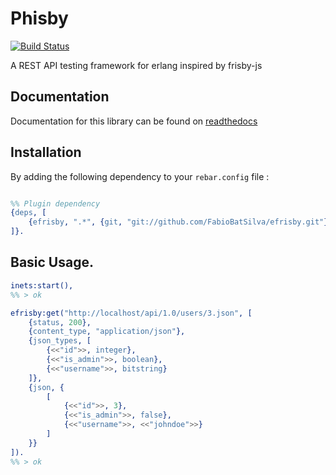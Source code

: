 # Phisby

[![Build Status](https://travis-ci.org/FabioBatSilva/efrisby.svg)](https://travis-ci.org/FabioBatSilva/efrisby)

A REST API testing framework for erlang inspired by frisby-js

## Documentation
Documentation for this library can be found on [readthedocs](http://efrisby.readthedocs.org/en/latest)

## Installation

By adding the following dependency to your ```rebar.config``` file :

```erlang

%% Plugin dependency
{deps, [
    {efrisby, ".*", {git, "git://github.com/FabioBatSilva/efrisby.git"}}
]}.

```

## Basic Usage.

```erlang
inets:start(),
%% > ok

efrisby:get("http://localhost/api/1.0/users/3.json", [
    {status, 200},
    {content_type, "application/json"},
    {json_types, [
        {<<"id">>, integer},
        {<<"is_admin">>, boolean},
        {<<"username">>, bitstring}
    ]},
    {json, {
        [
            {<<"id">>, 3},
            {<<"is_admin">>, false},
            {<<"username">>, <<"johndoe">>}
        ]
    }}
]).
%% > ok

```

